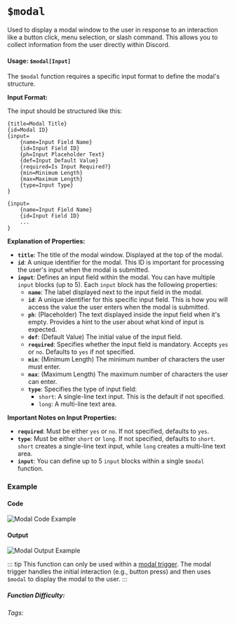 # `$modal`

Used to display a modal window to the user in response to an interaction like a button click, menu selection, or slash command. This allows you to collect information from the user directly within Discord.

#### Usage: `$modal[Input]`

The `$modal` function requires a specific input format to define the modal's structure.

**Input Format:**

The input should be structured like this:

```
{title=Modal Title}
{id=Modal ID}
{input=
    {name=Input Field Name}
    {id=Input Field ID}
    {ph=Input Placeholder Text}
    {def=Input Default Value}
    {required=Is Input Required?}
    {min=Minimum Length}
    {max=Maximum Length}
    {type=Input Type}
}

{input=
    {name=Input Field Name}
    {id=Input Field ID}
    ...
}
```

**Explanation of Properties:**

*   **`title`**: The title of the modal window.  Displayed at the top of the modal.
*   **`id`**:  A unique identifier for the modal.  This ID is important for processing the user's input when the modal is submitted.
*   **`input`**: Defines an input field within the modal. You can have multiple `input` blocks (up to 5). Each `input` block has the following properties:
    *   **`name`**: The label displayed next to the input field in the modal.
    *   **`id`**: A unique identifier for this specific input field.  This is how you will access the value the user enters when the modal is submitted.
    *   **`ph`**: (Placeholder) The text displayed inside the input field when it's empty.  Provides a hint to the user about what kind of input is expected.
    *   **`def`**: (Default Value)  The initial value of the input field.
    *   **`required`**:  Specifies whether the input field is mandatory.  Accepts `yes` or `no`.  Defaults to `yes` if not specified.
    *   **`min`**: (Minimum Length) The minimum number of characters the user must enter.
    *   **`max`**: (Maximum Length) The maximum number of characters the user can enter.
    *   **`type`**:  Specifies the type of input field:
        *   `short`: A single-line text input.  This is the default if not specified.
        *   `long`: A multi-line text area.

**Important Notes on Input Properties:**

*   **`required`**:  Must be either `yes` or `no`. If not specified, defaults to `yes`.
*   **`type`**: Must be either `short` or `long`. If not specified, defaults to `short`. `short` creates a single-line text input, while `long` creates a multi-line text area.
*   **`input`**: You can define up to 5 `input` blocks within a single `$modal` function.

### Example

#### Code

![Modal Code Example](https://i.imgur.com/ByYr0UI.png)

#### Output

![Modal Output Example](https://i.imgur.com/LF7cnOK.png)

::: tip
This function can only be used within a [modal trigger](../Trigger/modal.md). The modal trigger handles the initial interaction (e.g., button press) and then uses `$modal` to display the modal to the user.
:::

##### Function Difficulty: <Badge type="tip" text="Easy" vertical="middle" />
###### Tags: <Badge type="tip" text="modal" vertical="middle" /> <Badge type="tip" text="sending modal" vertical="middle" />